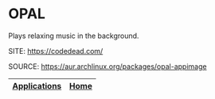 # OPAL

 Plays relaxing music in the background.

 SITE: https://codedead.com/

 SOURCE: https://aur.archlinux.org/packages/opal-appimage

 | [Applications](https://portable-linux-apps.github.io/apps.html) | [Home](https://portable-linux-apps.github.io)
 | --- | --- |
